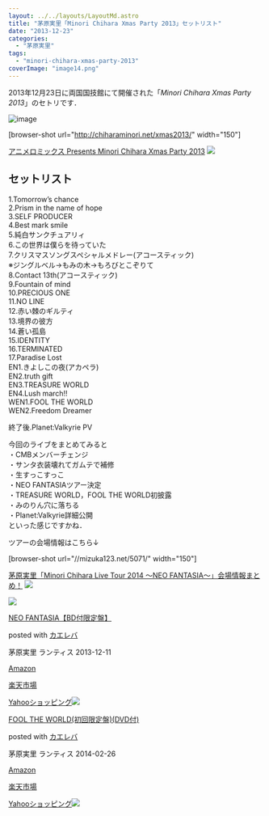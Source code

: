 ```yaml
---
layout: ../../layouts/LayoutMd.astro
title: "茅原実里「Minori Chihara Xmas Party 2013」セットリスト"
date: "2013-12-23"
categories: 
  - "茅原実里"
tags: 
  - "minori-chihara-xmas-party-2013"
coverImage: "image14.png"
---
```


2013年12月23日に両国国技館にて開催された「_Minori Chihara Xmas Party 2013_」のセトリです．

![image](images/image14.png "image")

\[browser-shot url="http://chiharaminori.net/xmas2013/" width="150"\]

[アニメロミックス Presents Minori Chihara Xmas Party 2013](http://chiharaminori.net/xmas2013/) [![](http://b.hatena.ne.jp/entry/image/http://chiharaminori.net/xmas2013/)](http://b.hatena.ne.jp/entry/http://chiharaminori.net/xmas2013/)

## セットリスト

1.Tomorrow’s chance  
2.Prism in the name of hope  
3.SELF PRODUCER  
4.Best mark smile  
5.純白サンクチュアリィ  
6.この世界は僕らを待っていた  
7.クリスマスソングスペシャルメドレー(アコースティック)  
※ジングルベル→もみの木→もろびとこぞりて  
8.Contact 13th(アコースティック)  
9.Fountain of mind  
10.PRECIOUS ONE  
11.NO LINE  
12.赤い棘のギルティ  
13.境界の彼方  
14.蒼い孤島  
15.IDENTITY  
16.TERMINATED  
17.Paradise Lost  
EN1.きよしこの夜(アカペラ)  
EN2.truth gift  
EN3.TREASURE WORLD  
EN4.Lush march!!  
WEN1.FOOL THE WORLD  
WEN2.Freedom Dreamer

終了後.Planet:Valkyrie PV

今回のライブをまとめてみると  
・CMBメンバーチェンジ  
・サンタ衣装壊れてガムテで補修  
・生すっこすっこ  
・NEO FANTASIAツアー決定  
・TREASURE WORLD，FOOL THE WORLD初披露  
・みのりん穴に落ちる  
・Planet:Valkyrie詳細公開  
といった感じですかね．

ツアーの会場情報はこちら↓

\[browser-shot url="//mizuka123.net/5071/" width="150"\]

[茅原実里「Minori Chihara Live Tour 2014 〜NEO FANTASIA〜」会場情報まとめ！](//mizuka123.net/5071/) [![](http://b.hatena.ne.jp/entry/image///mizuka123.net/5071/)](http://b.hatena.ne.jp/entry///mizuka123.net/5071/)

[![](images/61ToNchPSjL._SL160_.jpg)](https://www.amazon.co.jp/exec/obidos/ASIN/B00FA4L2F8/mizuka123-22/ref=nosim/)

[NEO FANTASIA【BD付限定盤】](https://www.amazon.co.jp/exec/obidos/ASIN/B00FA4L2F8/mizuka123-22/ref=nosim/)

posted with [カエレバ](http://kaereba.com)

茅原実里 ランティス 2013-12-11

[Amazon](http://www.amazon.co.jp/gp/search?keywords=NEO%20FANTASIA&__mk_ja_JP=%83J%83%5E%83J%83i&tag=mizuka123-22 "アマゾン")

[楽天市場](http://hb.afl.rakuten.co.jp/hgc/032b53ee.4b34c5ee.0f4a541e.f440145e/?pc=http%3A%2F%2Fsearch.rakuten.co.jp%2Fsearch%2Fmall%2FNEO%2520FANTASIA%2F-%2Ff.1-p.1-s.1-sf.0-st.A-v.2%3Fx%3D0%26scid%3Daf_ich_link_urltxt%26m%3Dhttp%3A%2F%2Fm.rakuten.co.jp%2F "楽天市場")

[Yahooショッピング![](//ad.jp.ap.valuecommerce.com/servlet/gifbanner?sid=3066752&pid=881990642)](//ck.jp.ap.valuecommerce.com/servlet/referral?sid=3066752&pid=881990642&vc_url=http%3A%2F%2Fshopping.search.yahoo.co.jp%2Fsearch%3FuIv%3Don%26ei%3DUTF-8%26tab_ex%3Dcommerce%26slider%3D0%26va%3DNEO%2520FANTASIA "Yahooショッピング")

[](https://www.amazon.co.jp/exec/obidos/ASIN/B00H84WCOS/mizuka123-22/ref=nosim/)

[FOOL THE WORLD(初回限定盤)(DVD付)](https://www.amazon.co.jp/exec/obidos/ASIN/B00H84WCOS/mizuka123-22/ref=nosim/)

posted with [カエレバ](http://kaereba.com)

茅原実里 ランティス 2014-02-26

[Amazon](http://www.amazon.co.jp/gp/search?keywords=FOOL%20THE%20WORLD&__mk_ja_JP=%83J%83%5E%83J%83i&tag=mizuka123-22 "アマゾン")

[楽天市場](http://hb.afl.rakuten.co.jp/hgc/032b53ee.4b34c5ee.0f4a541e.f440145e/?pc=http%3A%2F%2Fsearch.rakuten.co.jp%2Fsearch%2Fmall%2FFOOL%2520THE%2520WORLD%2F-%2Ff.1-p.1-s.1-sf.0-st.A-v.2%3Fx%3D0%26scid%3Daf_ich_link_urltxt%26m%3Dhttp%3A%2F%2Fm.rakuten.co.jp%2F "楽天市場")

[Yahooショッピング![](//ad.jp.ap.valuecommerce.com/servlet/gifbanner?sid=3066752&pid=881990642)](//ck.jp.ap.valuecommerce.com/servlet/referral?sid=3066752&pid=881990642&vc_url=http%3A%2F%2Fshopping.search.yahoo.co.jp%2Fsearch%3FuIv%3Don%26ei%3DUTF-8%26tab_ex%3Dcommerce%26slider%3D0%26va%3DFOOL%2520THE%2520WORLD "Yahooショッピング")
